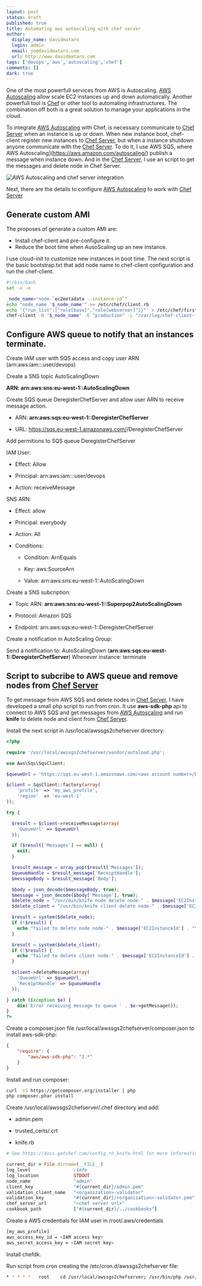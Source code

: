 ```yaml
---
layout: post
status: draft
published: true
title: Automating aws autoscaling with chef server
author:
  display_name: davidmataro
  login: admin
  email: jo@davidmataro.com
  url: http://www.davidmataro.com
tags: ['devops','aws','autoscaling','chef']
comments: []
dark: true
---
```


One of the most powerfull services from AWS is Autoscaling. [AWS Autoscaling](https://aws.amazon.com/autoscaling/) allow scale EC2 instances up and down automatically. Another powerfull tool is [Chef](https://www.chef.io/) or other tool to automating infrastructures. The combination off both is a great solution to manage your applications in the cloud.

To integrate [AWS Autoscaling](https://aws.amazon.com/autoscaling/) with Chef, is necessary communicate to [Chef Server](https://www.chef.io/chef-server/]) when an instance is up or down. When new instance boot, chef-client register new instances to [Chef Server](https://www.chef.io/chef-server/]), but when a instance shutdown anyone communicate with the [Chef Server](https://www.chef.io/chef-server/]). To do it, I use AWS SQS, where AWS Autoscaling](https://aws.amazon.com/autoscaling/) publish a message when instance down. And in the [Chef Server](https://www.chef.io/chef-server/]), I use an script to get the messages and delete node in Chef Server.

![AWS Autoscaling and chef server integration]({{site.baseurl}}/public/images/aws-autoscaling-sns-sqs-chef-server.jpg)


Next, there are the details to configure [AWS Autoscaling](https://aws.amazon.com/autoscaling/) to work with [Chef Server](https://www.chef.io/chef-server/])




## Generate custom AMI

The proposes of generate a custom AMI are:

* Install chef-client and pre-configure it.
* Reduce the boot time when AusoScaling up an new instance.

I use cloud-init to customize new instances in boot time. The next script is the basic bootstrap.txt that add node name to chef-client configuration and run the chef-client.

```bash
#!/bin/bash
set -x -e

_node_name="node-`ec2metadata --instance-id`"
echo "node_name '$_node_name'" >> /etc/chef/client.rb
echo '{"run_list":["role[base]","role[webserver]"]}"' > /etc/chef/first-boot.json
chef-client -N "$_node_name" -E "production" -L "/var/log/chef-client-first-boot-log" -j /etc/chef/first-boot.json
```

## Configure AWS queue to notify that an instances terminate.

Create IAM user with SQS access and copy user ARN (arn:aws:iam::<aws account number>:user/devops)

Create a SNS topic AutoScalingDown


__ARN: arn:aws:sns:eu-west-1:<aws account number>:AutoScalingDown__


Create SQS queue DeregisterChefServer and allow user ARN to receive message action.

* ARN: 	__arn:aws:sqs:eu-west-1:<aws account number>:DeregisterChefServer__

* URL: https://sqs.eu-west-1.amazonaws.com/<aws account number>/DeregisterChefServer


Add permitions to SQS queue DeregisterChefServer

  IAM User:

  * Effect: Allow

  * Principal: arn:aws:iam::<aws account number>:user/devops

  * Action: receiveMessage


  SNS ARN:

  * Effect: allow

  * Principal: everybody

  * Action: All

  * Conditions:

    * Condition: ArnEquals

    * Key: aws:SourceArn

    * Value: arn:aws:sns:eu-west-1:<aws account number>:AutoScalingDown


Create a SNS subcription:

  * Topic ARN: __arn:aws:sns:eu-west-1:<aws account number>:Superpop2AutoScalingDown__

  * Protocol: Amazon SQS

  * Endpoint: arn:aws:sqs:eu-west-1:<aws account number>:DeregisterChefServer



Create a notification in AutoScaling Group:


  Send a notification to: AutoScalingDown (__arn:aws:sqs:eu-west-1:<aws account number>:DeregisterChefServer__)
  Whenever instance: terminate


## Script to subcribe to AWS queue and remove nodes from [Chef Server](https://www.chef.io/chef-server/])

To get message from AWS SQS and delete nodes in [Chef Server](https://www.chef.io/chef-server/]), I have developed a small php script to run from cron. It use __aws-sdk-php__ api to connect to AWS SQS and get messages from [AWS Autoscaling](https://aws.amazon.com/autoscaling/) and run __knife__ to delete node and client from [Chef Server](https://www.chef.io/chef-server/]).


Install the next script in /usr/local/awssgs2chefserver directory:


```php
<?php

require '/usr/local/awssgs2chefserver/vendor/autoload.php';

use Aws\Sqs\SqsClient;

$queueUrl = 'https://sqs.eu-west-1.amazonaws.com/<aws account number>/DeregisterChefServer';

$client = SqsClient::factory(array(
    'profile' => 'my_aws_profile',
    'region'  => 'eu-west-1'
));

try {

  $result = $client->receiveMessage(array(
    'QueueUrl' => $queueUrl
  ));

  if ($result['Messages'] == null) {
    exit;
  }

  $result_message = array_pop($result['Messages']);
  $queueHandle = $result_message['ReceiptHandle'];
  $messageBody = $result_message['Body'];

  $body = json_decode($messageBody, true);
  $message = json_decode($body['Message'], true);
  $delete_node = "/usr/bin/knife node delete node-" . $message['EC2InstanceId'] . " -y";
  $delete_client = "/usr/bin/knife client delete node-" . $message['EC2InstanceId'] . " -y";

  $result = system($delete_node);
  if (!$result) {
    echo "failed to delete node node-" . $message['EC2InstanceId'] . "\n";
  }

  $result = system($delete_client);
  if (!$result) {
    echo "failed to delete client node-" . $message['EC2InstanceId'] . "\n";
  }

  $client->deleteMessage(array(
    'QueueUrl' => $queueUrl,
    'ReceiptHandle' => $queueHandle
  ));

} catch (Exception $e) {
    die('Error receiving message to queue ' . $e->getMessage());
}
?>
```

Create a composer.json file /usr/local/awssgs2chefserver/composer.json to install aws-sdk-php:


```json
{
    "require": {
        "aws/aws-sdk-php": "2.*"
    }
}
```


Install and run composer:


```bash
curl -sS https://getcomposer.org/installer | php
php composer.phar install
```


Create /usr/local/awssgs2chefserver/.chef directory and add:


* admin.pem

* trusted_certs/<chef server trusted cert>.crt

* knife.rb


```ruby
# See https://docs.getchef.com/config_rb_knife.html for more information on knife configuration options

current_dir = File.dirname(__FILE__)
log_level                :info
log_location             STDOUT
node_name                "admin"
client_key               "#{current_dir}/admin.pem"
validation_client_name   "<organization>-validator"
validation_key           "#{current_dir}/<organization>-validator.pem"
chef_server_url          "<chef server url>"
cookbook_path            ["#{current_dir}/../cookbooks"]
```

Create a AWS credentials for IAM user in /root/.aws/credentials


```bash
[my_aws_profile]
aws_access_key_id = <IAM access key>
aws_secret_access_key = <IAM secret key>
```


Install chefdk.


Run script from cron creating the /etc/cron.d/awssgs2chefserver file:


```bash
* * * * *	root	cd /usr/local/awssgs2chefserver; /usr/bin/php /usr/local/awssgs2chefserver/awssgs2chefserver
```
